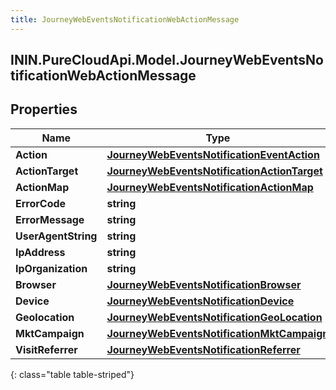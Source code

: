 ```yaml
---
title: JourneyWebEventsNotificationWebActionMessage
---
```

## ININ.PureCloudApi.Model.JourneyWebEventsNotificationWebActionMessage

## Properties

|Name | Type | Description | Notes|
|------------ | ------------- | ------------- | -------------|
| **Action** | [**JourneyWebEventsNotificationEventAction**](JourneyWebEventsNotificationEventAction.html) |  | [optional] |
| **ActionTarget** | [**JourneyWebEventsNotificationActionTarget**](JourneyWebEventsNotificationActionTarget.html) |  | [optional] |
| **ActionMap** | [**JourneyWebEventsNotificationActionMap**](JourneyWebEventsNotificationActionMap.html) |  | [optional] |
| **ErrorCode** | **string** |  | [optional] |
| **ErrorMessage** | **string** |  | [optional] |
| **UserAgentString** | **string** |  | [optional] |
| **IpAddress** | **string** |  | [optional] |
| **IpOrganization** | **string** |  | [optional] |
| **Browser** | [**JourneyWebEventsNotificationBrowser**](JourneyWebEventsNotificationBrowser.html) |  | [optional] |
| **Device** | [**JourneyWebEventsNotificationDevice**](JourneyWebEventsNotificationDevice.html) |  | [optional] |
| **Geolocation** | [**JourneyWebEventsNotificationGeoLocation**](JourneyWebEventsNotificationGeoLocation.html) |  | [optional] |
| **MktCampaign** | [**JourneyWebEventsNotificationMktCampaign**](JourneyWebEventsNotificationMktCampaign.html) |  | [optional] |
| **VisitReferrer** | [**JourneyWebEventsNotificationReferrer**](JourneyWebEventsNotificationReferrer.html) |  | [optional] |
{: class="table table-striped"}


